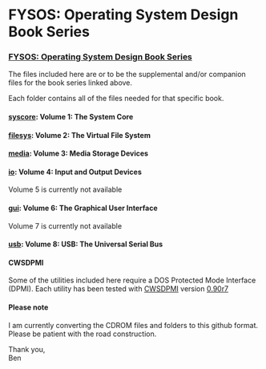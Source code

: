 # FYSOS: Operating System Design Book Series
### [FYSOS: Operating System Design Book Series](http://www.fysnet.net/osdesign_book_series.htm)

The files included here are or to be the supplemental and/or companion files for the book series linked above.

Each folder contains all of the files needed for that specific book.

#### [syscore](https://github.com/fysnet/FYSOS/tree/master/main/syscore): Volume 1: The System Core
#### [filesys](https://github.com/fysnet/FYSOS/tree/master/main/filesys): Volume 2: The Virtual File System
#### [media](https://github.com/fysnet/FYSOS/tree/master/main/media):   Volume 3: Media Storage Devices
#### [io](https://github.com/fysnet/FYSOS/tree/master/main/io):      Volume 4: Input and Output Devices
  Volume 5 is currently not available
#### [gui](https://github.com/fysnet/FYSOS/tree/master/main/gui):     Volume 6: The Graphical User Interface
  Volume 7 is currently not available
#### [usb](https://github.com/fysnet/FYSOS/tree/master/main/usb):     Volume 8: USB: The Universal Serial Bus


#### CWSDPMI
Some of the utilities included here require a DOS Protected Mode Interface (DPMI).
Each utility has been tested with [CWSDPMI](https://en.wikipedia.org/wiki/CWSDPMI) version [0.90r7](http://sandmann.dotster.com/cwsdpmi/)


#### Please note
I am currently converting the CDROM files and folders to this github format. Please be patient with the road construction.

Thank you,<br>
Ben
